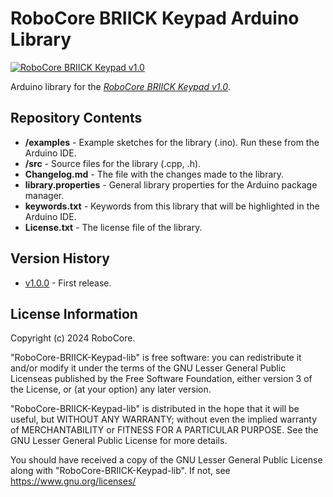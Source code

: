 RoboCore BRIICK Keypad Arduino Library
======================================

[![RoboCore BRIICK Keypad v1.0](https://d229kd5ey79jzj.cloudfront.net/3221/images/3221_1_M.png)](https://www.robocore.net/briick/briick-keypad)

Arduino library for the [*RoboCore BRIICK Keypad v1.0*](https://www.robocore.net/briick/briick-keypad).

Repository Contents
-------------------

* **/examples** - Example sketches for the library (.ino). Run these from the Arduino IDE.
* **/src** - Source files for the library (.cpp, .h).
* **Changelog.md** - The file with the changes made to the library.
* **library.properties** - General library properties for the Arduino package manager.
* **keywords.txt** - Keywords from this library that will be highlighted in the Arduino IDE.
* **License.txt** - The license file of the library.

Version History
---------------

* [v1.0.0](https://github.com/RoboCore/RoboCore_BRIICK_Keypad) - First release.

License Information
-------------------

Copyright (c) 2024 RoboCore.

"RoboCore-BRIICK-Keypad-lib" is free software: you can redistribute it and/or modify it under the terms of the GNU Lesser General Public Licenseas published by the Free Software Foundation, either version 3 of the License, or (at your option) any later version.

"RoboCore-BRIICK-Keypad-lib" is distributed in the hope that it will be useful, but WITHOUT ANY WARRANTY; without even the implied warranty of MERCHANTABILITY or FITNESS FOR A PARTICULAR PURPOSE. See the GNU Lesser General Public License for more details.

You should have received a copy of the GNU Lesser General Public License along with "RoboCore-BRIICK-Keypad-lib". If not, see <https://www.gnu.org/licenses/>

